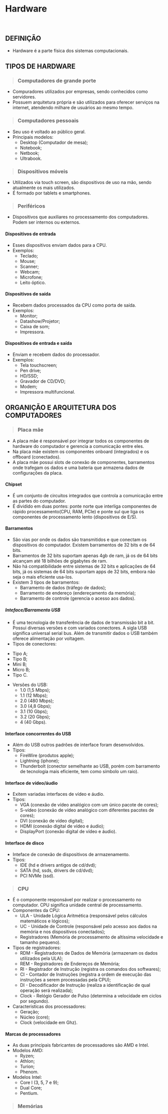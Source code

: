 # Hardware

<br>

## DEFINIÇÃO
* Hardware é a parte física dos sistemas computacionais.

## TIPOS DE HARDWARE

> ### Computadores de grande porte
* Compuradores utilizados por empresas, sendo conhecidos como servidores.
* Possuem arquitetura própria e são utilizados para oferecer serviços na internet, atendendo milhare de usuários ao mesmo tempo.

> ### Computadores pessoais
* Seu uso é voltado ao público geral.
* Principais modelos:
  - Desktop (Computador de mesa);
  - Notebook;
  - Netbook;
  - Ultrabook.

> ### Dispositivos móveis
* Utilizados via touch screen, são dispositivos de uso na mão, sendo atualmente os mais utilizados.
* É formado por tablets e smartphones.

> ### Periféricos
* Dispositivos que auxiliares no processamento dos computadores. Podem ser internos ou externos.

#### Dispositivos de entrada
* Esses dispositivos enviam dados para a CPU.
* Exemplos:
  - Teclado;
  - Mouse;
  - Scanner;
  - Webcam;
  - Microfone;
  - Leito óptico.

#### Dispositivos de saída
* Recebem dados processados da CPU como porta de saída.
* Exemplos:
  - Monitor;
  - Datashow/Projetor;
  - Caixa de som;
  - Impressora.

#### Dispositivos de entrada e saída
* Enviam e recebem dados do processador.
* Exemplos:
  - Tela touchscreen;
  - Pen drive;
  - HD/SSD;
  - Gravador de CD/DVD;
  - Modem;
  - Impressora multifuncional.

## ORGANIÇÃO E ARQUITETURA DOS COMPUTADORES

> ### Placa mãe
* A placa mãe é responsável por integrar todos os componentes de hardware do computador e gerencia a comunicação entre eles.
* Na placa mãe existem os componentes onboard (integrados) e os offboard (conectados).
* A placa mãe possui slots de conexão de componentes, barramentos onde trafegam os dados e uma bateria que armazena dados de configurações da placa.

#### Chipset
* É um conjunto de circuitos integrados que controla a comunicação entre as partes do computador.
* É dividido em duas pontes: ponte norte que interliga componentes de rápido processamento(CPU, RAM, PCIe) e ponte sul que liga os componentes de processamento lento (dispositivos de E/S).

#### Barramentos
* São vias por onde os dados são transmitidos e que conectam os dispositivos do computador. Existem barramentos de 32 bits e de 64 bits.
* Barramentos de 32 bits suportam apenas 4gb de ram, já os de 64 bits alcançam até 18 bilhões de gigabytes de ram.
* Não há compatibilidade entre sistemas de 32 bits e aplicações de 64 bits, já os sistemas de 64 bits suportam apps de 32 bits, embora não seja o mais eficiente usa-los.
* Existem 3 tipos de barramentos:
  - Barramento de dados (tráfego de dados);
  - Barramento de endereço (endereçamento da memória);
  - Barramento de controle (gerencia o acesso aos dados).

##### Inteface/Barramento USB
* É uma tecnologia de transferência de dados de transmissão bit a bit. Possui diversas versões e com variados conectores. A sigla USB significa universal serial bus. Além de transmitir dados o USB também oferece alimentação por voltagem.
* Tipos de conectores:
 - Tipo A;
 - Tipo B;
 - Mini B;
 - Micro B;
 - Tipo C.
* Versões do USB:
  - 1.0 (1,5 Mbps);
  - 1.1 (12 Mbps);
  - 2.0 (480 Mbps);
  - 3.0 (4,8 Gbps);
  - 3.1 (10 Gbps);
  - 3.2 (20 Gbps);
  - 4 (40 Gbps).

#### Interface concorrentes do USB
* Além do USB outros padrões de interface foram desenvolvidos.
* Tipos:
  - FireWire (produtos apple);
  - Lightning (iphone);
  - Thunderbolt (conector semelhante ao USB, porém com barramento de tecnologia mais eficiente, tem como símbolo um raio).

#### Interface de vídeo/áudio
* Exitem variadas interfaces de vídeo e áudio.
* Tipos:
  - VGA (conexão de vídeo analógico com um único pacote de cores);
  - S-vídeo (conexão de vídeo analógico com diferentes pacotes de cores);
  - DVI (conexão de vídeo digital);
  - HDMI (conexão digital de vídeo e áudio);
  - DisplayPort (conexão digital de vídeo e áudio).

#### Interface de disco
* Inteface de conexão de dispositivos de armazenamento.
* Tipos:
  - IDE (hd e drivers antigos de cd/dvd);
  - SATA (hd, ssds, drivers de cd/dvd);
  - PCI NVMe (ssd).

> ### CPU
* É o componente responsável por realizar o processamento no computador. CPU significa unidade central de processamento.
* Componentes da CPU:
  - ULA - Unidade Lógica Aritmética (responsável pelos cálculos matemáticos e lógicos);
  - UC - Unidade de Controle (responsável pelo acesso aos dados na memória e nos dispositivos conectados);
  - Registradores (Memória de processamento de altíssima velocidade e tamanho pequeno).
* Tipos de registradores:
  - RDM - Registradores de Dados de Memória (armazenam os dados utilizados pela ULA);
  - REM - Registradores de Endereços de Memória;
  - RI - Registrador de Instrução (registra os comandos dos softwares);
  - CI - Contador de Instruções (registra a ordem de execução das instruções a serem processadas pela CPU);
  - DI - Decodificador de Instrução (realiza a identificação de qual operação será realizada);
  - Clock - Relógio Gerador de Pulso (determina a velocidade em ciclos por segundo).
* Caracteristicas dos processadores:
  - Geração;
  - Núcleo (core);
  - Clock (velocidade em Ghz). 

#### Marcas de processadores
* As duas principais fabricantes de processadores são AMD e Intel.
* Modelos AMD:
  - Ryzen;
  - Athlon;
  - Turion;
  - Phenom.
* Modelos Intel:
  - Core I (3, 5, 7 e 9);
  - Dual Core;
  - Pentium.

> ### Memórias